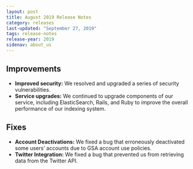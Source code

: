 ```yaml
---
layout: post
title: August 2019 Release Notes
category: releases
last-updated: "September 27, 2019"
tags: release-notes
release-year: 2019
sidenav: about_us
---
```


## Improvements

* **Improved security:** We resolved and upgraded a series of security vulnerabilities.
* **Service upgrades:** We continued to upgrade components of our service, including ElasticSearch, Rails, and Ruby to improve the overall performance of our indexing system.

## Fixes

* **Account Deactivations:** We fixed a bug that erroneously deactivated some users’ accounts due to GSA account use policies.
* **Twitter Integration:** We fixed a bug that prevented us from retrieving data from the Twitter API.
